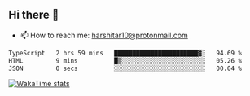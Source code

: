 ## Hi there 👋
- 📫 How to reach me: harshitar10@protonmail.com  
<!--START_SECTION:waka-->

```txt
TypeScript   2 hrs 59 mins   ███████████████████████▓░   94.69 %
HTML         9 mins          █▒░░░░░░░░░░░░░░░░░░░░░░░   05.26 %
JSON         0 secs          ░░░░░░░░░░░░░░░░░░░░░░░░░   00.04 %
```

<!--END_SECTION:waka-->

[![WakaTime stats](https://wakatime.com/share/@2890a257-8cc3-470b-a1a9-41e38cd2d4a1/6c381503-5517-4016-be5b-89c6e2ce3888.png)](https://wakatime.com/)

<!--
**hharshitarora/hharshitarora** is a ✨ _special_ ✨ repository because its `README.md` (this file) appears on your GitHub profile.

Here are some ideas to get you started:

- 🔭 I’m currently working on ...
- 🌱 I’m currently learning ...
- 👯 I’m looking to collaborate on ...
- 🤔 I’m looking for help with ...
- 💬 Ask me about ...
- 📫 How to reach me: ...
- 😄 Pronouns: ...
- ⚡ Fun fact: ...
-->

